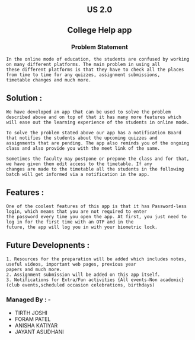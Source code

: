 ## <p style="text-align: center;"> **US 2.0** </p>

## <p style="text-align: center;">College Help app</p>

### <p style="text-align: center;">**Problem Statement**</p>

```
In the online mode of education, the students are confused by working on many different platforms. The main problem in using all
these different platforms is that they have to check all the places from time to time for any quizzes, assignment submissions,
timetable changes and much more. 
```
## Solution :
```
We have developed an app that can be used to solve the problem described above and on top of that it has many more features which
will ease out the learning experience of the students in online mode.

To solve the problem stated above our app has a notification Board that notifies the students about the upcoming quizzes and
assignments that are pending. The app also reminds you of the ongoing class and also provide you with the meet link of the same. 

Sometimes the faculty may postpone or prepone the class and for that, we have given them edit access to the timetable. If any
changes are made to the timetable all the students in the following batch will get informed via a notification in the app.

```
## Features : 
```
One of the coolest features of this app is that it has Password-less login, which means that you are not required to enter
the password every time you open the app. At first, you just need to log in for the first time with an OTP and in the 
future, the app will log you in with your biometric lock.

```
## Future Developnents :
```
1. Resources for the preparation will be added which includes notes, useful videos, important web pages, previous year
papers and much more.
2. Assignment submission will be added on this app itself.
3. Notifications for Extra/Fun activities {All events-Non academic} (club events,scheduled occasion celebrations, birthdays)
```

### **Managed By : -** 
- TIRTH JOSHI
- FORAM PATEL
- ANISHA KATIYAR 
- JAYANT ASUDHANI

